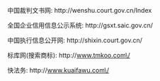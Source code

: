中国裁判文书网: http:\/\/wenshu.court.gov.cn\/Index

全国企业信用信息公示系统: http:\/\/gsxt.saic.gov.cn\/

中国执行信息公开网: http:\/\/shixin.court.gov.cn\/

标库网\(搜索商标\): http:\/\/www.tmkoo.com\/

快法务: http:\/\/www.kuaifawu.com\/

